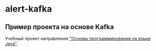 # alert-kafka

## Пример проекта на основе Kafka

Учебный проект направления ["Основы программирования на языке Java"](https://vk.com/jkursk).
